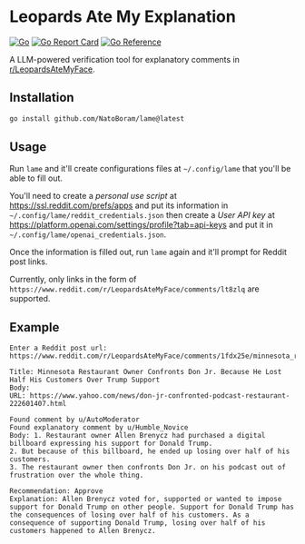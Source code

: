 # Leopards Ate My Explanation

[![Go](https://github.com/NatoBoram/lame/actions/workflows/go.yml/badge.svg)](https://github.com/NatoBoram/lame/actions/workflows/go.yml) [![Go Report Card](https://goreportcard.com/badge/github.com/NatoBoram/lame)](https://goreportcard.com/report/github.com/NatoBoram/lame) [![Go Reference](https://pkg.go.dev/badge/github.com/NatoBoram/lame.svg)](https://pkg.go.dev/github.com/NatoBoram/lame)

A LLM-powered verification tool for explanatory comments in [r/LeopardsAteMyFace](https://www.reddit.com/r/LeopardsAteMyFace).

## Installation

```sh
go install github.com/NatoBoram/lame@latest
```

## Usage

Run `lame` and it'll create configurations files at `~/.config/lame` that you'll be able to fill out.

You'll need to create a _personal use script_ at <https://ssl.reddit.com/prefs/apps> and put its information in `~/.config/lame/reddit_credentials.json` then create a _User API key_ at <https://platform.openai.com/settings/profile?tab=api-keys> and put it in `~/.config/lame/openai_credentials.json`.

Once the information is filled out, run `lame` again and it'll prompt for Reddit post links.

Currently, only links in the form of `https://www.reddit.com/r/LeopardsAteMyFace/comments/lt8zlq` are supported.

## Example

```log
Enter a Reddit post url: https://www.reddit.com/r/LeopardsAteMyFace/comments/1fdx25e/minnesota_restaurant_owner_confronts_don_jr/

Title: Minnesota Restaurant Owner Confronts Don Jr. Because He Lost Half His Customers Over Trump Support
Body:
URL: https://www.yahoo.com/news/don-jr-confronted-podcast-restaurant-222601407.html

Found comment by u/AutoModerator
Found explanatory comment by u/Humble_Novice
Body: 1. Restaurant owner Allen Brenycz had purchased a digital billboard expressing his support for Donald Trump.
2. But because of this billboard, he ended up losing over half of his customers.
3. The restaurant owner then confronts Don Jr. on his podcast out of frustration over the whole thing.

Recommendation: Approve
Explanation: Allen Brenycz voted for, supported or wanted to impose support for Donald Trump on other people. Support for Donald Trump has the consequences of losing over half of his customers. As a consequence of supporting Donald Trump, losing over half of his customers happened to Allen Brenycz.
```
